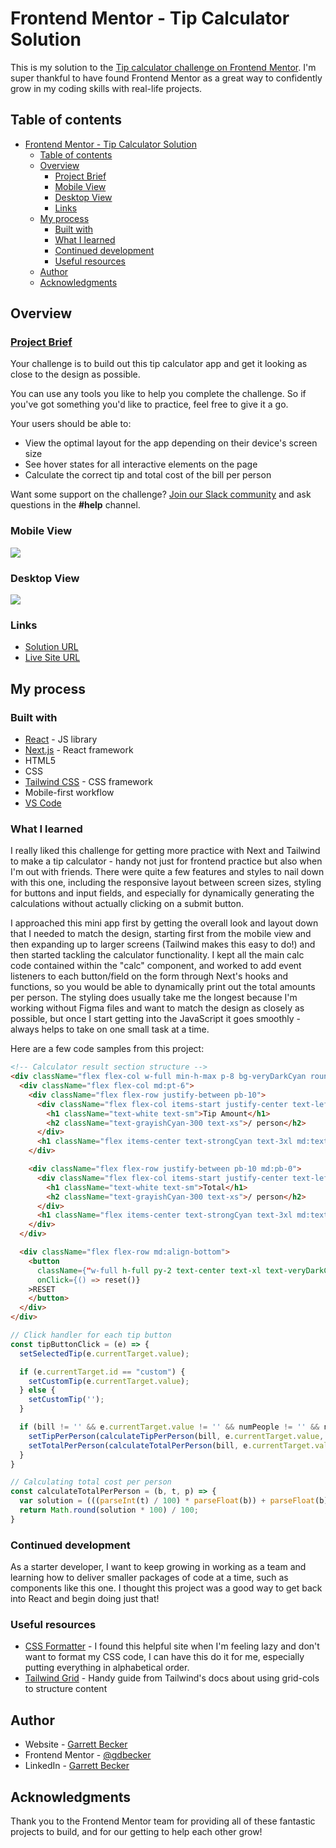 # Frontend Mentor - Tip Calculator Solution

This is my solution to the [Tip calculator challenge on Frontend Mentor](https://www.frontendmentor.io/challenges/tip-calculator-app-ugJNGbJUX). I'm super thankful to have found Frontend Mentor as a great way to confidently grow in my coding skills with real-life projects. 

## Table of contents

- [Frontend Mentor - Tip Calculator Solution](#frontend-mentor---tip-calculator-solution)
  - [Table of contents](#table-of-contents)
  - [Overview](#overview)
    - [Project Brief](#project-brief)
    - [Mobile View](#mobile-view)
    - [Desktop View](#desktop-view)
    - [Links](#links)
  - [My process](#my-process)
    - [Built with](#built-with)
    - [What I learned](#what-i-learned)
    - [Continued development](#continued-development)
    - [Useful resources](#useful-resources)
  - [Author](#author)
  - [Acknowledgments](#acknowledgments)

## Overview

### [Project Brief](./project%20brief/)

Your challenge is to build out this tip calculator app and get it looking as close to the design as possible.

You can use any tools you like to help you complete the challenge. So if you've got something you'd like to practice, feel free to give it a go.

Your users should be able to:

- View the optimal layout for the app depending on their device's screen size
- See hover states for all interactive elements on the page
- Calculate the correct tip and total cost of the bill per person

Want some support on the challenge? [Join our Slack community](https://www.frontendmentor.io/slack) and ask questions in the **#help** channel.

### Mobile View

![](./tip-calculator-mobile.jpg)

### Desktop View

![](./tip-calculator-desktop.jpg)

### Links

- [Solution URL]()
- [Live Site URL](https://tip-calculator-gdbecker.netlify.app)

## My process

### Built with

- [React](https://reactjs.org/) - JS library
- [Next.js](https://nextjs.org) - React framework
- HTML5
- CSS
- [Tailwind CSS](https://tailwindcss.com) - CSS framework
- Mobile-first workflow
- [VS Code](https://code.visualstudio.com)

### What I learned

I really liked this challenge for getting more practice with Next and Tailwind to make a tip calculator - handy not just for frontend practice but also when I'm out with friends. There were quite a few features and styles to nail down with this one, including the responsive layout between screen sizes, styling for buttons and input fields, and especially for dynamically generating the calculations without actually clicking on a submit button.

I approached this mini app first by getting the overall look and layout down that I needed to match the design, starting first from the mobile view and then expanding up to larger screens (Tailwind makes this easy to do!) and then started tackling the calculator functionality. I kept all the main calc code contained within the "calc" component, and worked to add event listeners to each button/field on the form through Next's hooks and functions, so you would be able to dynamically print out the total amounts per person. The styling does usually take me the longest because I'm working without Figma files and want to match the design as closely as possible, but once I start getting into the JavaScript it goes smoothly - always helps to take on one small task at a time. 

Here are a few code samples from this project:

```html
<!-- Calculator result section structure -->
<div className="flex flex-col w-full min-h-max p-8 bg-veryDarkCyan rounded-xl justify-between">
  <div className="flex flex-col md:pt-6">
    <div className="flex flex-row justify-between pb-10">
      <div className="flex flex-col items-start justify-center text-left">
        <h1 className="text-white text-sm">Tip Amount</h1>
        <h2 className="text-grayishCyan-300 text-xs">/ person</h2>
      </div>
      <h1 className="flex items-center text-strongCyan text-3xl md:text-4xl">${tipPerPerson}</h1>
    </div>

    <div className="flex flex-row justify-between pb-10 md:pb-0">
      <div className="flex flex-col items-start justify-center text-left">
        <h1 className="text-white text-sm">Total</h1>
        <h2 className="text-grayishCyan-300 text-xs">/ person</h2>
      </div>
      <h1 className="flex items-center text-strongCyan text-3xl md:text-4xl">${totalPerPerson}</h1>
    </div>
  </div>

  <div className="flex flex-row md:align-bottom">
    <button 
      className={"w-full h-full py-2 text-center text-xl text-veryDarkCyan bg-strongCyan rounded-md hover:bg-grayishCyan-200 " + (tipPerPerson == 0 && totalPerPerson == 0 ? "opacity-25" : "")}
      onClick={() => reset()}
    >RESET
    </button>
  </div>
</div>
```

```javascript
// Click handler for each tip button
const tipButtonClick = (e) => {
  setSelectedTip(e.currentTarget.value);

  if (e.currentTarget.id == "custom") {
    setCustomTip(e.currentTarget.value);
  } else {
    setCustomTip('');
  }

  if (bill != '' && e.currentTarget.value != '' && numPeople != '' && numPeople != "0") {
    setTipPerPerson(calculateTipPerPerson(bill, e.currentTarget.value, numPeople));
    setTotalPerPerson(calculateTotalPerPerson(bill, e.currentTarget.value, numPeople));
  }
}
```

```javascript
// Calculating total cost per person
const calculateTotalPerPerson = (b, t, p) => {
  var solution = (((parseInt(t) / 100) * parseFloat(b)) + parseFloat(b)) / parseInt(p);
  return Math.round(solution * 100) / 100;
}
```

### Continued development

As a starter developer, I want to keep growing in working as a team and learning how to deliver smaller packages of code at a time, such as components like this one. I thought this project was a good way to get back into React and begin doing just that!

### Useful resources

- [CSS Formatter](http://www.lonniebest.com/FormatCSS/) - I found this helpful site when I'm feeling lazy and don't want to format my CSS code, I can have this do it for me, especially putting everything in alphabetical order.
- [Tailwind Grid](https://tailwindcss.com/docs/grid-template-columns) - Handy guide from Tailwind's docs about using grid-cols to structure content

## Author

- Website - [Garrett Becker]()
- Frontend Mentor - [@gdbecker](https://www.frontendmentor.io/profile/gdbecker)
- LinkedIn - [Garrett Becker](https://www.linkedin.com/in/garrett-becker-923b4a106/)

## Acknowledgments

Thank you to the Frontend Mentor team for providing all of these fantastic projects to build, and for our getting to help each other grow!